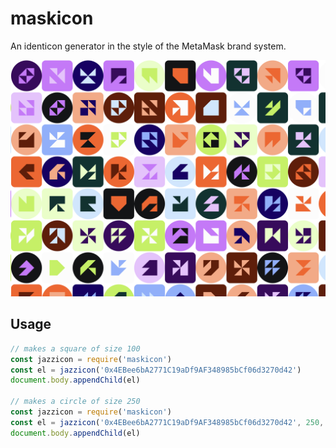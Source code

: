 # maskicon

An identicon generator in the style of the MetaMask brand system.

<img src="maskicon.png">

## Usage

```js
// makes a square of size 100 
const jazzicon = require('maskicon')
const el = jazzicon('0x4EBee6bA2771C19aDf9AF348985bCf06d3270d42')
document.body.appendChild(el)

// makes a circle of size 250
const jazzicon = require('maskicon')
const el = jazzicon('0x4EBee6bA2771C19aDf9AF348985bCf06d3270d42', 250, true)
document.body.appendChild(el)
```
